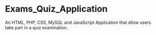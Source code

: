 # Exams_Quiz_Application
An HTML, PHP, CSS, MySQL and JavaScript Application that allow users take part in a quiz examination.
